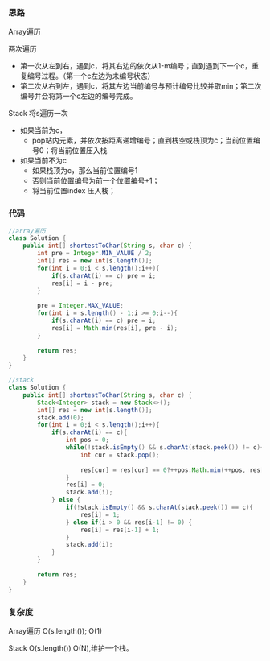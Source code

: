 ### 思路
Array遍历

两次遍历
- 第一次从左到右，遇到c，将其右边的依次从1-m编号；直到遇到下一个c，重复编号过程。（第一个c左边为未编号状态）
- 第二次从右到左，遇到c，将其左边当前编号与预计编号比较并取min；第二次编号并会将第一个c左边的编号完成。

Stack
将s遍历一次
- 如果当前为c，
    - pop站内元素，并依次按距离递增编号；直到栈空或栈顶为c；当前位置编号0；将当前位置压入栈
- 如果当前不为c
    - 如果栈顶为c，那么当前位置编号1
    - 否则当前位置编号为前一个位置编号+1；
    - 将当前位置index 压入栈；


### 代码
```java
//array遍历
class Solution {
    public int[] shortestToChar(String s, char c) {
        int pre = Integer.MIN_VALUE / 2;
        int[] res = new int[s.length()];
        for(int i = 0;i < s.length();i++){
            if(s.charAt(i) == c) pre = i;
            res[i] = i - pre;
        }
        
        pre = Integer.MAX_VALUE;
        for(int i = s.length() - 1;i >= 0;i--){
            if(s.charAt(i) == c) pre = i;
            res[i] = Math.min(res[i], pre - i);
        }
        
        return res;
    }
}

//stack
class Solution {
    public int[] shortestToChar(String s, char c) {
        Stack<Integer> stack = new Stack<>();
        int[] res = new int[s.length()];
        stack.add(0);
        for(int i = 0;i < s.length();i++){
            if(s.charAt(i) == c){
                int pos = 0;
                while(!stack.isEmpty() && s.charAt(stack.peek()) != c){
                    int cur = stack.pop();
                    
                    res[cur] = res[cur] == 0?++pos:Math.min(++pos, res[cur]);
                }
                res[i] = 0;
                stack.add(i);
            } else {
                if(!stack.isEmpty() && s.charAt(stack.peek()) == c){
                    res[i] = 1;
                } else if(i > 0 && res[i-1] != 0) {
                    res[i] = res[i-1] + 1;
                }
                stack.add(i);
            }
        }
        
        return res;
    }
}
```

### 复杂度

Array遍历
O(s.length());
O(1)

Stack
O(s.length())
O(N),维护一个栈。